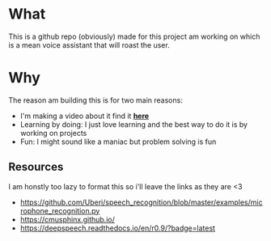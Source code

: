 # What

This is a github repo (obviously) made for this project am working on which is a mean voice assistant that will roast the user.

# Why 

The reason am building this is for two main reasons:
* I'm making a video about it find it [**here**](link)
* Learning by doing: I just love learning and the best way to do it is by working on projects 
* Fun: I might sound like a maniac but problem solving is fun 

## Resources 
I am honstly too lazy to format this so i'll leave the links as they are 
<3 

* https://github.com/Uberi/speech_recognition/blob/master/examples/microphone_recognition.py
* https://cmusphinx.github.io/
* https://deepspeech.readthedocs.io/en/r0.9/?badge=latest
